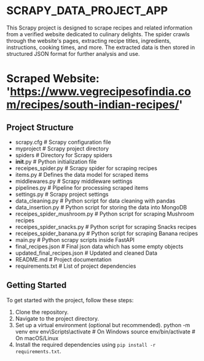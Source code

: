 # SCRAPY_DATA_PROJECT_APP

This Scrapy project is designed to scrape recipes and related information from a verified website dedicated to culinary delights. The spider crawls through the website's pages, extracting recipe titles, ingredients, instructions, cooking times, and more. The extracted data is then stored in structured JSON format for further analysis and use.

# Scraped Website: 'https://www.vegrecipesofindia.com/recipes/south-indian-recipes/'

## Project Structure

- scrapy.cfg            # Scrapy configuration file
- myproject             # Scrapy project directory
- spiders               # Directory for Scrapy spiders
- __init__.py           # Python initialization file
- receipes_spider.py    # Scrapy spider for scraping recipes
- items.py              # Defines the data model for scraped items
- middlewares.py        # Scrapy middleware settings
- pipelines.py          # Pipeline for processing scraped items
- settings.py           # Scrapy project settings
- data_cleaning.py      # Python script for data cleaning with pandas
- data_insertion.py     # Python script for storing the data into MongoDB
- receipes_spider_mushroom.py   # Python script for scraping Mushroom recipes
- receipes_spider_snacks.py     # Python script for scraping Snacks recipes
- receipes_spider_banana.py     # Python script for scraping Banana recipes
- main.py               # Python scrapy scripts inside FastAPI
- final_recipes.json    # Final json data which has some empty objects
- updated_final_recipes.json    # Updated and cleaned Data
- README.md             # Project documentation
- requirements.txt      # List of project dependencies

## Getting Started

To get started with the project, follow these steps:

1. Clone the repository.
2. Navigate to the project directory.
3. Set up a virtual environment (optional but recommended).
   python -m venv env
   env\Scripts\activate  # On Windows
   source env/bin/activate  # On macOS/Linux
4. Install the required dependencies using `pip install -r requirements.txt`.